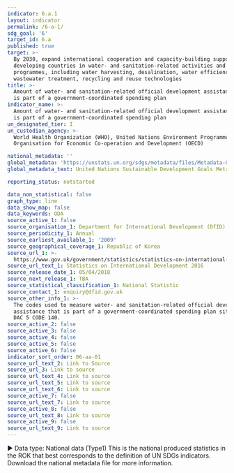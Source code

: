 ```yaml
---
indicator: 6.a.1
layout: indicator
permalink: /6-a-1/
sdg_goal: '6'
target_id: 6.a
published: true
target: >-
  By 2030, expand international cooperation and capacity-building support to
  developing countries in water- and sanitation-related activities and
  programmes, including water harvesting, desalination, water efficiency,
  wastewater treatment, recycling and reuse technologies
title: >-
  Amount of water- and sanitation-related official development assistance that
  is part of a government-coordinated spending plan
indicator_name: >-
  Amount of water- and sanitation-related official development assistance that
  is part of a government-coordinated spending plan
un_designated_tier: I
un_custodian_agency: >-
  World Health Organization (WHO), United Nations Environment Programme (UNEP),
  Organisation for Economic Co-operation and Development (OECD)

national_metadata: ''
global_metadata: 'https://unstats.un.org/sdgs/metadata/files/Metadata-06-0A-01.pdf'
global_metadata_text: United Nations Sustainable Development Goals Metadata (PDF 398 KB)

reporting_status: notstarted

data_non_statistical: false
graph_type: line
data_show_map: false
data_keywords: ODA
source_active_1: false
source_organisation_1: Department for International Development (DfID)
source_periodicity_1: Annual
source_earliest_available_1: '2009'
source_geographical_coverage_1: Republic of Korea
source_url_1: >-
  https://www.gov.uk/government/statistics/statistics-on-international-development-2016
source_url_text_1: Statistics on International Development 2016
source_release_date_1: 05/04/2018
source_next_release_1: TBA
source_statistical_classification_1: National Statistic
source_contact_1: enquiry@dfid.gov.uk
source_other_info_1: >-
  The codes used to measure water- and sanitation-related official development
  assistance that is part of a government-coordinated spending plan sit under
  DAC 5 CODE 140.
source_active_2: false
source_active_3: false
source_active_4: false
source_active_5: false
source_active_6: false
indicator_sort_order: 06-aa-01
source_url_text_2: Link to Source
source_url_3: Link to source
source_url_text_4: Link to source
source_url_text_5: Link to source
source_url_text_6: Link to source
source_active_7: false
source_url_text_7: Link to source
source_active_8: false
source_url_text_8: Link to source
source_active_9: false
source_url_text_9: Link to source
---
```

▶ Data type: National data (Type1) This is the national produced statistics in the ROK that best corresponds to the definition of UN SDGs indicators. Download the national metadata file for more information.
